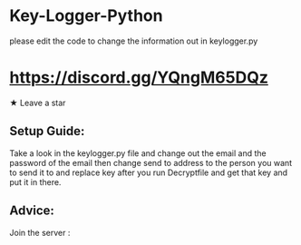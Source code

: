 # Key-Logger-Python
please edit the code to change the information out in keylogger.py


# https://discord.gg/YQngM65DQz
★ Leave a star 

## **Setup Guide:**
Take a look in the keylogger.py file and change out the email and the password of the email then change send to address to the person you want to send it to 
and replace key after you run Decryptfile and get that key and put it in there.



## **Advice:**
Join the server  :
